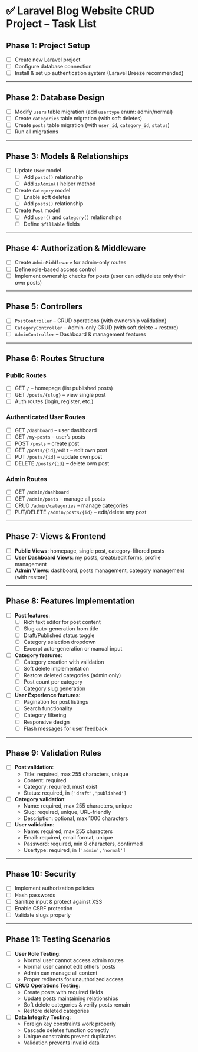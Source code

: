 # ✅ Laravel Blog Website CRUD Project – Task List

## Phase 1: Project Setup
- [ ] Create new Laravel project  
- [ ] Configure database connection  
- [ ] Install & set up authentication system (Laravel Breeze recommended)  

---

## Phase 2: Database Design
- [ ] Modify `users` table migration (add `usertype` enum: admin/normal)  
- [ ] Create `categories` table migration (with soft deletes)  
- [ ] Create `posts` table migration (with `user_id`, `category_id`, `status`)  
- [ ] Run all migrations  

---

## Phase 3: Models & Relationships
- [ ] Update `User` model  
  - [ ] Add `posts()` relationship  
  - [ ] Add `isAdmin()` helper method  
- [ ] Create `Category` model  
  - [ ] Enable soft deletes  
  - [ ] Add `posts()` relationship  
- [ ] Create `Post` model  
  - [ ] Add `user()` and `category()` relationships  
  - [ ] Define `$fillable` fields  

---

## Phase 4: Authorization & Middleware
- [ ] Create `AdminMiddleware` for admin-only routes  
- [ ] Define role-based access control  
- [ ] Implement ownership checks for posts (user can edit/delete only their own posts)  

---

## Phase 5: Controllers
- [ ] `PostController` – CRUD operations (with ownership validation)  
- [ ] `CategoryController` – Admin-only CRUD (with soft delete + restore)  
- [ ] `AdminController` – Dashboard & management features  

---

## Phase 6: Routes Structure
### Public Routes
- [ ] GET `/` – homepage (list published posts)  
- [ ] GET `/posts/{slug}` – view single post  
- [ ] Auth routes (login, register, etc.)  

### Authenticated User Routes
- [ ] GET `/dashboard` – user dashboard  
- [ ] GET `/my-posts` – user’s posts  
- [ ] POST `/posts` – create post  
- [ ] GET `/posts/{id}/edit` – edit own post  
- [ ] PUT `/posts/{id}` – update own post  
- [ ] DELETE `/posts/{id}` – delete own post  

### Admin Routes
- [ ] GET `/admin/dashboard`  
- [ ] GET `/admin/posts` – manage all posts  
- [ ] CRUD `/admin/categories` – manage categories  
- [ ] PUT/DELETE `/admin/posts/{id}` – edit/delete any post  

---

## Phase 7: Views & Frontend
- [ ] **Public Views**: homepage, single post, category-filtered posts  
- [ ] **User Dashboard Views**: my posts, create/edit forms, profile management  
- [ ] **Admin Views**: dashboard, posts management, category management (with restore)  

---

## Phase 8: Features Implementation
- [ ] **Post features**:  
  - [ ] Rich text editor for post content  
  - [ ] Slug auto-generation from title  
  - [ ] Draft/Published status toggle  
  - [ ] Category selection dropdown  
  - [ ] Excerpt auto-generation or manual input  
- [ ] **Category features**:  
  - [ ] Category creation with validation  
  - [ ] Soft delete implementation  
  - [ ] Restore deleted categories (admin only)  
  - [ ] Post count per category  
  - [ ] Category slug generation  
- [ ] **User Experience features**:  
  - [ ] Pagination for post listings  
  - [ ] Search functionality  
  - [ ] Category filtering  
  - [ ] Responsive design  
  - [ ] Flash messages for user feedback  

---

## Phase 9: Validation Rules
- [ ] **Post validation**:  
  - Title: required, max 255 characters, unique  
  - Content: required  
  - Category: required, must exist  
  - Status: required, in `['draft','published']`  
- [ ] **Category validation**:  
  - Name: required, max 255 characters, unique  
  - Slug: required, unique, URL-friendly  
  - Description: optional, max 1000 characters  
- [ ] **User validation**:  
  - Name: required, max 255 characters  
  - Email: required, email format, unique  
  - Password: required, min 8 characters, confirmed  
  - Usertype: required, in `['admin','normal']`  

---

## Phase 10: Security
- [ ] Implement authorization policies  
- [ ] Hash passwords  
- [ ] Sanitize input & protect against XSS  
- [ ] Enable CSRF protection  
- [ ] Validate slugs properly  

---

## Phase 11: Testing Scenarios
- [ ] **User Role Testing**:  
  - Normal user cannot access admin routes  
  - Normal user cannot edit others’ posts  
  - Admin can manage all content  
  - Proper redirects for unauthorized access  
- [ ] **CRUD Operations Testing**:  
  - Create posts with required fields  
  - Update posts maintaining relationships  
  - Soft delete categories & verify posts remain  
  - Restore deleted categories  
- [ ] **Data Integrity Testing**:  
  - Foreign key constraints work properly  
  - Cascade deletes function correctly  
  - Unique constraints prevent duplicates  
  - Validation prevents invalid data  
